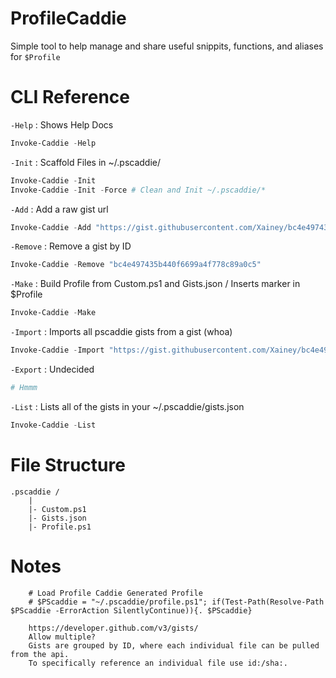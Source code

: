 # ProfileCaddie

Simple tool to help manage and share useful snippits, functions, and aliases for `$Profile`

# CLI Reference

`-Help` : Shows Help Docs

```powershell
Invoke-Caddie -Help
```

`-Init` : Scaffold Files in ~/.pscaddie/

```powershell
Invoke-Caddie -Init
Invoke-Caddie -Init -Force # Clean and Init ~/.pscaddie/*
```

`-Add` : Add a raw gist url

```powershell
Invoke-Caddie -Add "https://gist.githubusercontent.com/Xainey/bc4e497435b440f6699a4f778c89a0c5/raw/cfbd2f458bbec19ba62e7b721bb0cf092e5f9a68/touch.ps1"
```

`-Remove` : Remove a gist by ID

```powershell
Invoke-Caddie -Remove "bc4e497435b440f6699a4f778c89a0c5"
```

`-Make` : Build Profile from Custom.ps1 and Gists.json / Inserts marker in $Profile

```powershell
Invoke-Caddie -Make
```

`-Import` : Imports all pscaddie gists from a gist (whoa)

```powershell
Invoke-Caddie -Import "https://gist.githubusercontent.com/Xainey/bc4e497435b440f6699a4f778c89a0c5/raw/cfbd2f458bbec19ba62e7b721bb0cf092e5f9a68/pscaddie.json"
```

`-Export` : Undecided

```powershell
# Hmmm
```

`-List` : Lists all of the gists in your ~/.pscaddie/gists.json

```powershell
Invoke-Caddie -List
```

# File Structure

```
.pscaddie /
    |
    |- Custom.ps1
    |- Gists.json
    |- Profile.ps1

```

# Notes

```
    # Load Profile Caddie Generated Profile
    # $PScaddie = "~/.pscaddie/profile.ps1"; if(Test-Path(Resolve-Path $PScaddie -ErrorAction SilentlyContinue)){. $PScaddie}

    https://developer.github.com/v3/gists/
    Allow multiple?
    Gists are grouped by ID, where each individual file can be pulled from the api.
    To specifically reference an individual file use id:/sha:.
```